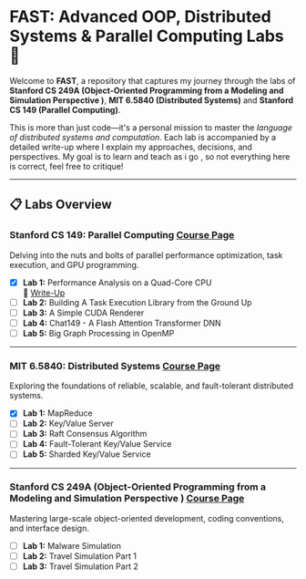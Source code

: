# FAST: Advanced OOP, Distributed Systems & Parallel Computing Labs 🚀  

Welcome to **FAST**, a repository that captures my journey through the labs of **Stanford CS 249A (Object-Oriented Programming from a
Modeling and Simulation Perspective )**, **MIT 6.5840 (Distributed Systems)** and **Stanford CS 149 (Parallel Computing)**.  

This is more than just code—it's a personal mission to master the *language of distributed systems and computation*. Each lab is accompanied by a detailed write-up where I explain my approaches, decisions, and perspectives. My goal is to learn and teach as i go , so not everything here is correct, feel free to critique!

---

## 📋 Labs Overview  

### **Stanford CS 149: Parallel Computing**  [Course Page](https://gfxcourses.stanford.edu/cs149/fall24)
Delving into the nuts and bolts of parallel performance optimization, task execution, and GPU programming.  

- [x] **Lab 1:** Performance Analysis on a Quad-Core CPU  
  📖 [Write-Up](https://www.notion.so/Write-Up-of-CS149-Assignement1-1689f1788efd80db96a8d681ca68f429?pvs=4)  
- [ ] **Lab 2:** Building A Task Execution Library from the Ground Up  
- [ ] **Lab 3:** A Simple CUDA Renderer  
- [ ] **Lab 4:** Chat149 - A Flash Attention Transformer DNN  
- [ ] **Lab 5:** Big Graph Processing in OpenMP  

---

### **MIT 6.5840: Distributed Systems**  [Course Page](https://pdos.csail.mit.edu/6.824/)
Exploring the foundations of reliable, scalable, and fault-tolerant distributed systems.  

- [x] **Lab 1:** MapReduce  
- [ ] **Lab 2:** Key/Value Server  
- [ ] **Lab 3:** Raft Consensus Algorithm  
- [ ] **Lab 4:** Fault-Tolerant Key/Value Service  
- [ ] **Lab 5:** Sharded Key/Value Service  

---

### **Stanford CS 249A (Object-Oriented Programming from a Modeling and Simulation Perspective )** [Course Page](https://web.stanford.edu/class/cs249a/)
Mastering large-scale object-oriented development, coding conventions, and interface design.

- [ ] **Lab 1:** Malware Simulation
- [ ] **Lab 2:** Travel Simulation Part 1
- [ ] **Lab 3:** Travel Simulation Part 2 
